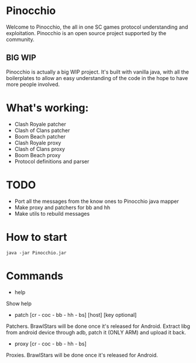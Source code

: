 # Pinocchio

Welcome to Pinocchio, the all in one SC games protocol understanding and exploitation. Pinocchio is an open source project supported by the community.

## BIG WIP
Pinocchio is actually a big WIP project. It's built with vanilla java, with all the boilerplates to allow an easy understanding of the code in the hope to have more people involved.

# What's working:

* Clash Royale patcher
* Clash of Clans patcher
* Boom Beach patcher
* Clash Royale proxy
* Clash of Clans proxy
* Boom Beach proxy
* Protocol definitions and parser

# TODO
* Port all the messages from the know ones to Pinocchio java mapper
* Make proxy and patchers for bb and hh
* Make utils to rebuild messages

# How to start
```java -jar Pinocchio.jar```

# Commands
* help 

Show help

* patch [cr - coc - bb - hh - bs] [host] [key optional]

Patchers. BrawlStars will be done once it's released for Android. Extract libg from android device through adb, patch it (ONLY ARM) and upload it back.

* proxy [cr - coc - bb - hh - bs]

Proxies. BrawlStars will be done once it's released for Android. 